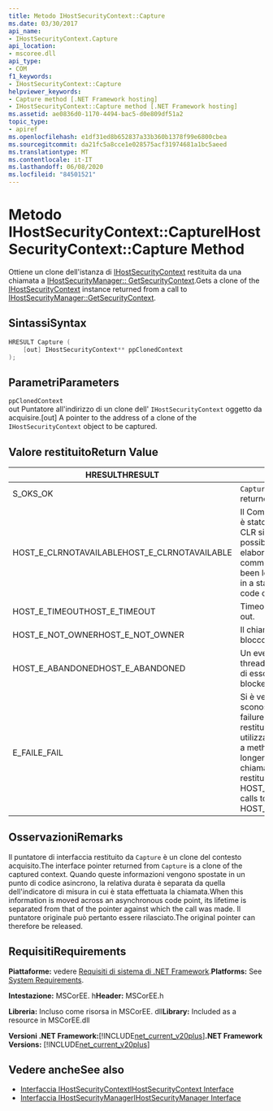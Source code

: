 ```yaml
---
title: Metodo IHostSecurityContext::Capture
ms.date: 03/30/2017
api_name:
- IHostSecurityContext.Capture
api_location:
- mscoree.dll
api_type:
- COM
f1_keywords:
- IHostSecurityContext::Capture
helpviewer_keywords:
- Capture method [.NET Framework hosting]
- IHostSecurityContext::Capture method [.NET Framework hosting]
ms.assetid: ae0836d0-1170-4494-bac5-d0e809df51a2
topic_type:
- apiref
ms.openlocfilehash: e1df31ed8b652837a33b360b1378f99e6800cbea
ms.sourcegitcommit: da21fc5a8cce1e028575acf31974681a1bc5aeed
ms.translationtype: MT
ms.contentlocale: it-IT
ms.lasthandoff: 06/08/2020
ms.locfileid: "84501521"
---
```

# <a name="ihostsecuritycontextcapture-method"></a><span data-ttu-id="31957-102">Metodo IHostSecurityContext::Capture</span><span class="sxs-lookup"><span data-stu-id="31957-102">IHostSecurityContext::Capture Method</span></span>
<span data-ttu-id="31957-103">Ottiene un clone dell'istanza di [IHostSecurityContext](ihostsecuritycontext-interface.md) restituita da una chiamata a [IHostSecurityManager:: GetSecurityContext](ihostsecuritymanager-getsecuritycontext-method.md).</span><span class="sxs-lookup"><span data-stu-id="31957-103">Gets a clone of the [IHostSecurityContext](ihostsecuritycontext-interface.md) instance returned from a call to [IHostSecurityManager::GetSecurityContext](ihostsecuritymanager-getsecuritycontext-method.md).</span></span>  
  
## <a name="syntax"></a><span data-ttu-id="31957-104">Sintassi</span><span class="sxs-lookup"><span data-stu-id="31957-104">Syntax</span></span>  
  
```cpp
HRESULT Capture (  
    [out] IHostSecurityContext** ppClonedContext  
);  
```  
  
## <a name="parameters"></a><span data-ttu-id="31957-105">Parametri</span><span class="sxs-lookup"><span data-stu-id="31957-105">Parameters</span></span>  
 `ppClonedContext`  
 <span data-ttu-id="31957-106">out Puntatore all'indirizzo di un clone dell' `IHostSecurityContext` oggetto da acquisire.</span><span class="sxs-lookup"><span data-stu-id="31957-106">[out] A pointer to the address of a clone of the `IHostSecurityContext` object to be captured.</span></span>  
  
## <a name="return-value"></a><span data-ttu-id="31957-107">Valore restituito</span><span class="sxs-lookup"><span data-stu-id="31957-107">Return Value</span></span>  
  
|<span data-ttu-id="31957-108">HRESULT</span><span class="sxs-lookup"><span data-stu-id="31957-108">HRESULT</span></span>|<span data-ttu-id="31957-109">Descrizione</span><span class="sxs-lookup"><span data-stu-id="31957-109">Description</span></span>|  
|-------------|-----------------|  
|<span data-ttu-id="31957-110">S_OK</span><span class="sxs-lookup"><span data-stu-id="31957-110">S_OK</span></span>|<span data-ttu-id="31957-111">`Capture`la restituzione è riuscita.</span><span class="sxs-lookup"><span data-stu-id="31957-111">`Capture` returned successfully.</span></span>|  
|<span data-ttu-id="31957-112">HOST_E_CLRNOTAVAILABLE</span><span class="sxs-lookup"><span data-stu-id="31957-112">HOST_E_CLRNOTAVAILABLE</span></span>|<span data-ttu-id="31957-113">Il Common Language Runtime (CLR) non è stato caricato in un processo oppure CLR si trova in uno stato in cui non è possibile eseguire codice gestito o elaborare la chiamata correttamente.</span><span class="sxs-lookup"><span data-stu-id="31957-113">The common language runtime (CLR) has not been loaded into a process, or the CLR is in a state in which it cannot run managed code or process the call successfully.</span></span>|  
|<span data-ttu-id="31957-114">HOST_E_TIMEOUT</span><span class="sxs-lookup"><span data-stu-id="31957-114">HOST_E_TIMEOUT</span></span>|<span data-ttu-id="31957-115">Timeout della chiamata.</span><span class="sxs-lookup"><span data-stu-id="31957-115">The call timed out.</span></span>|  
|<span data-ttu-id="31957-116">HOST_E_NOT_OWNER</span><span class="sxs-lookup"><span data-stu-id="31957-116">HOST_E_NOT_OWNER</span></span>|<span data-ttu-id="31957-117">Il chiamante non è il proprietario del blocco.</span><span class="sxs-lookup"><span data-stu-id="31957-117">The caller does not own the lock.</span></span>|  
|<span data-ttu-id="31957-118">HOST_E_ABANDONED</span><span class="sxs-lookup"><span data-stu-id="31957-118">HOST_E_ABANDONED</span></span>|<span data-ttu-id="31957-119">Un evento è stato annullato mentre un thread bloccato o Fiber era in attesa su di esso.</span><span class="sxs-lookup"><span data-stu-id="31957-119">An event was canceled while a blocked thread or fiber was waiting on it.</span></span>|  
|<span data-ttu-id="31957-120">E_FAIL</span><span class="sxs-lookup"><span data-stu-id="31957-120">E_FAIL</span></span>|<span data-ttu-id="31957-121">Si è verificato un errore irreversibile sconosciuto.</span><span class="sxs-lookup"><span data-stu-id="31957-121">An unknown catastrophic failure occurred.</span></span> <span data-ttu-id="31957-122">Quando un metodo restituisce E_FAIL, CLR non è più utilizzabile all'interno del processo.</span><span class="sxs-lookup"><span data-stu-id="31957-122">When a method returns E_FAIL, the CLR is no longer usable within the process.</span></span> <span data-ttu-id="31957-123">Le chiamate successive ai metodi di hosting restituiscono HOST_E_CLRNOTAVAILABLE.</span><span class="sxs-lookup"><span data-stu-id="31957-123">Subsequent calls to hosting methods return HOST_E_CLRNOTAVAILABLE.</span></span>|  
  
## <a name="remarks"></a><span data-ttu-id="31957-124">Osservazioni</span><span class="sxs-lookup"><span data-stu-id="31957-124">Remarks</span></span>  
 <span data-ttu-id="31957-125">Il puntatore di interfaccia restituito da `Capture` è un clone del contesto acquisito.</span><span class="sxs-lookup"><span data-stu-id="31957-125">The interface pointer returned from `Capture` is a clone of the captured context.</span></span> <span data-ttu-id="31957-126">Quando queste informazioni vengono spostate in un punto di codice asincrono, la relativa durata è separata da quella dell'indicatore di misura in cui è stata effettuata la chiamata.</span><span class="sxs-lookup"><span data-stu-id="31957-126">When this information is moved across an asynchronous code point, its lifetime is separated from that of the pointer against which the call was made.</span></span> <span data-ttu-id="31957-127">Il puntatore originale può pertanto essere rilasciato.</span><span class="sxs-lookup"><span data-stu-id="31957-127">The original pointer can therefore be released.</span></span>  
  
## <a name="requirements"></a><span data-ttu-id="31957-128">Requisiti</span><span class="sxs-lookup"><span data-stu-id="31957-128">Requirements</span></span>  
 <span data-ttu-id="31957-129">**Piattaforme:** vedere [Requisiti di sistema di .NET Framework](../../get-started/system-requirements.md).</span><span class="sxs-lookup"><span data-stu-id="31957-129">**Platforms:** See [System Requirements](../../get-started/system-requirements.md).</span></span>  
  
 <span data-ttu-id="31957-130">**Intestazione:** MSCorEE. h</span><span class="sxs-lookup"><span data-stu-id="31957-130">**Header:** MSCorEE.h</span></span>  
  
 <span data-ttu-id="31957-131">**Libreria:** Incluso come risorsa in MSCorEE. dll</span><span class="sxs-lookup"><span data-stu-id="31957-131">**Library:** Included as a resource in MSCorEE.dll</span></span>  
  
 <span data-ttu-id="31957-132">**Versioni .NET Framework:**[!INCLUDE[net_current_v20plus](../../../../includes/net-current-v20plus-md.md)]</span><span class="sxs-lookup"><span data-stu-id="31957-132">**.NET Framework Versions:** [!INCLUDE[net_current_v20plus](../../../../includes/net-current-v20plus-md.md)]</span></span>  
  
## <a name="see-also"></a><span data-ttu-id="31957-133">Vedere anche</span><span class="sxs-lookup"><span data-stu-id="31957-133">See also</span></span>

- [<span data-ttu-id="31957-134">Interfaccia IHostSecurityContext</span><span class="sxs-lookup"><span data-stu-id="31957-134">IHostSecurityContext Interface</span></span>](ihostsecuritycontext-interface.md)
- [<span data-ttu-id="31957-135">Interfaccia IHostSecurityManager</span><span class="sxs-lookup"><span data-stu-id="31957-135">IHostSecurityManager Interface</span></span>](ihostsecuritymanager-interface.md)
